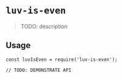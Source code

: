 # `luv-is-even`

> TODO: description

## Usage

```
const luvIsEven = require('luv-is-even');

// TODO: DEMONSTRATE API
```
